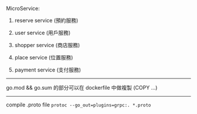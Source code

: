 MicroService: 
1. reserve service (預約服務)
4. user service (用戶服務)
5. shopper service (商店服務)

2. place service (位置服務)
3. payment service (支付服務)



---
go.mod && go.sum 的部分可以在 dockerfile 中做複製
(COPY ...)

---
compile .proto  file
`protoc --go_out=plugins=grpc:. *.proto`